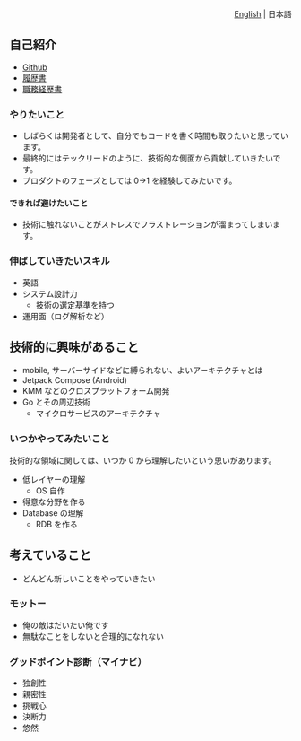 <p align="right"> 
    <a href="./README.md">English</a> | 日本語
</p>

## 自己紹介

* [Github](https://github.com/kokoichi206)
* [履歴書](./resume.md)
* [職務経歴書](./work_experience.md)

### やりたいこと

- しばらくは開発者として、自分でもコードを書く時間も取りたいと思っています。
- 最終的にはテックリードのように、技術的な側面から貢献していきたいです。
- プロダクトのフェーズとしては 0→1 を経験してみたいです。

#### できれば避けたいこと

- 技術に触れないことがストレスでフラストレーションが溜まってしまいます。

### 伸ばしていきたいスキル

- 英語
- システム設計力
    - 技術の選定基準を持つ
- 運用面（ログ解析など）

## 技術的に興味があること

- mobile, サーバーサイドなどに縛られない、よいアーキテクチャとは
- Jetpack Compose (Android)
- KMM などのクロスプラットフォーム開発
- Go とその周辺技術
    - マイクロサービスのアーキテクチャ

### いつかやってみたいこと

技術的な領域に関しては、いつか 0 から理解したいという思いがあります。

- 低レイヤーの理解
    - OS 自作
- 得意な分野を作る
- Database の理解
    - RDB を作る

## 考えていること

- どんどん新しいことをやっていきたい

### モットー

- 俺の敵はだいたい俺です
- 無駄なことをしないと合理的になれない

### グッドポイント診断（マイナビ）

- 独創性
- 親密性
- 挑戦心
- 決断力
- 悠然
